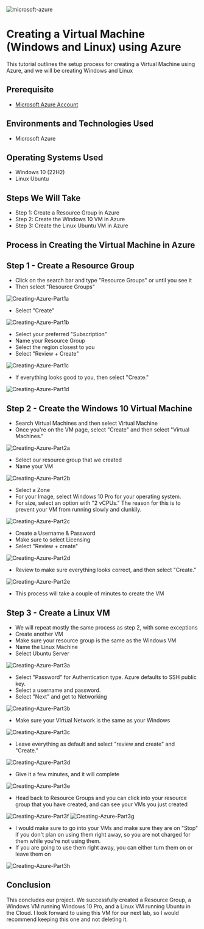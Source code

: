 ![microsoft-azure](https://summ-it.eu/wp-content/uploads/2022/08/image10az.png)


<h1>Creating a Virtual Machine (Windows and Linux) using Azure</h1>
This tutorial outlines the setup process for creating a Virtual Machine using Azure, and we will be creating Windows and Linux

<h2>Prerequisite</h2>

  - [Microsoft Azure Account](https://azure.microsoft.com/en-us/pricing/purchase-options/azure-account/search?ef_id=_k_Cj0KCQjwzYLABhD4ARIsALySuCTvMpKHbOeSo9lv81A8vCg1XGDNwpOIuOsD2o8pmLnyl7dVku-Yn3IaApK-EALw_wcB_k_&OCID=AIDcmmfq865whp_SEM__k_Cj0KCQjwzYLABhD4ARIsALySuCTvMpKHbOeSo9lv81A8vCg1XGDNwpOIuOsD2o8pmLnyl7dVku-Yn3IaApK-EALw_wcB_k_&gad_source=1&gbraid=0AAAAADcJh_uVoYZIZMJRJFQ3v8k-BGmp2&gclid=Cj0KCQjwzYLABhD4ARIsALySuCTvMpKHbOeSo9lv81A8vCg1XGDNwpOIuOsD2o8pmLnyl7dVku-Yn3IaApK-EALw_wcB)

<h2>Environments and Technologies Used</h2>

- Microsoft Azure 

<h2>Operating Systems Used </h2>

- Windows 10 (22H2)
- Linux Ubuntu

<h2>Steps We Will Take</h2>

  - Step 1: Create a Resource Group in Azure
  - Step 2: Create the Windows 10 VM in Azure
  - Step 3: Create the Linux Ubuntu VM in Azure

<h2>Process in Creating the Virtual Machine in Azure</h2>

<h2>Step 1 - Create a Resource Group</h2>

  - Click on the search bar and type "Resource Groups" or until you see it
  - Then select "Resource Groups"

![Creating-Azure-Part1a](https://github.com/user-attachments/assets/8ed62e36-488a-443e-ab73-839f54cffa3e)

  - Select "Create"

![Creating-Azure-Part1b](https://github.com/user-attachments/assets/3e024aba-d653-48e3-945f-4968becf4553)

  - Select your preferred "Subscription"
  - Name your Resource Group
  - Select the region closest to you
  - Select "Review + Create"

![Creating-Azure-Part1c](https://github.com/user-attachments/assets/4b253bbc-ce0c-46df-8eac-fbf8187f9562)

  - If everything looks good to you, then select "Create."

![Creating-Azure-Part1d](https://github.com/user-attachments/assets/949d869f-5867-43b1-a243-1ba378a3f994)

<h2>Step 2 - Create the Windows 10 Virtual Machine</h2>

- Search Virtual Machines and then select Virtual Machine
- Once you're on the VM page, select "Create" and then select "Virtual Machines."

![Creating-Azure-Part2a](https://github.com/user-attachments/assets/d79c9081-f3af-4780-8c94-aecdacf02bc9)

  - Select our resource group that we created
  - Name your VM

![Creating-Azure-Part2b](https://github.com/user-attachments/assets/1b58f672-d20f-435a-8854-6a12ff21521e)

  - Select a Zone
  - For your Image, select Windows 10 Pro for your operating system.
  - For size, select an option with "2 vCPUs." The reason for this is to prevent your VM from running slowly and clunkily.

![Creating-Azure-Part2c](https://github.com/user-attachments/assets/b997f4aa-d59b-4a6f-8fc3-95d143fb104d)

  - Create a Username & Password
  - Make sure to select Licensing
  - Select "Review + create"

![Creating-Azure-Part2d](https://github.com/user-attachments/assets/7e984696-a66e-44d1-b39b-9aae13d4c302)

  - Review to make sure everything looks correct, and then select "Create."

![Creating-Azure-Part2e](https://github.com/user-attachments/assets/bd4e5f77-6eed-4c5d-9930-95e7b5516680)

  - This process will take a couple of minutes to create the VM

<h2>Step 3 - Create a Linux VM</h2>

  - We will repeat mostly the same process as step 2, with some exceptions
  - Create another VM
  - Make sure your resource group is the same as the Windows VM
  - Name the Linux Machine
  - Select Ubuntu Server

![Creating-Azure-Part3a](https://github.com/user-attachments/assets/3a7f7148-5e51-44a5-bc81-65c7faf5e52b)

  - Select "Password" for Authentication type. Azure defaults to SSH public key.
  - Select a username and password.
  - Select "Next" and get to Networking

![Creating-Azure-Part3b](https://github.com/user-attachments/assets/7a1d0698-7e74-4f52-9941-c0757dc25468)

  - Make sure your Virtual Network is the same as your Windows

![Creating-Azure-Part3c](https://github.com/user-attachments/assets/9b8999ca-69ab-4f8a-8d68-682a07921c5c)

  - Leave everything as default and select "review and create" and "Create."

![Creating-Azure-Part3d](https://github.com/user-attachments/assets/56278c5d-bdfd-41f8-b3aa-aa2bc7d8b736)

  - Give it a few minutes, and it will complete

![Creating-Azure-Part3e](https://github.com/user-attachments/assets/f4df4b67-1c41-45b3-96f3-5b048aec79a1)

  - Head back to Resource Groups and you can click into your resource group that you have created, and can see your VMs you just created

![Creating-Azure-Part3f](https://github.com/user-attachments/assets/8d61580f-2be4-4985-a472-c00375e28101)
![Creating-Azure-Part3g](https://github.com/user-attachments/assets/c5fe4f42-aa2d-4fe6-87e6-38724b5b86f6)

  - I would make sure to go into your VMs and make sure they are on "Stop" if you don't plan on using them right away, so you are not charged for them while you're not using them.
  - If you are going to use them right away, you can either turn them on or leave them on

![Creating-Azure-Part3h](https://github.com/user-attachments/assets/8a9f86d2-d940-4929-9f56-f1923edc0d90)

<h2>Conclusion</h2>

This concludes our project. We successfully created a Resource Group, a Windows VM running Windows 10 Pro, and a Linux VM running Ubuntu in the Cloud. I look forward to using this VM for our next lab, so I would recommend keeping this one and not deleting it. 
